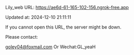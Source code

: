 Lily_web URL: https://ae6d-61-165-102-156.ngrok-free.app

Updated at: 2024-12-10 21:11:11

If you cannot open this URL, the server might be down.

Please contact: 

goley04@foxmail.com Or Wechat:GL_yeaH